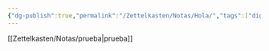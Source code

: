 ```yaml
---
{"dg-publish":true,"permalink":"/Zettelkasten/Notas/Hola/","tags":["digital-garden"]}
---
```



[[Zettelkasten/Notas/prueba\|prueba]]